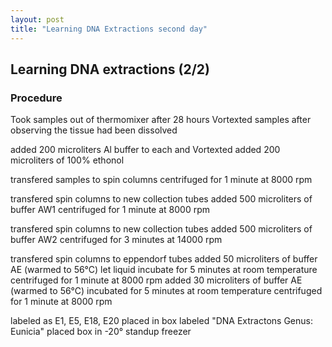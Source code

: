```yaml
---
layout: post
title: "Learning DNA Extractions second day"
---
```


## Learning DNA extractions (2/2)

### Procedure

Took samples out of thermomixer after 28 hours
Vortexted samples after observing the tissue had been dissolved

added 200 microliters Al buffer to each and Vortexted
added 200 microliters of 100% ethonol 

transfered samples to spin columns
centrifuged for 1 minute at 8000 rpm

transfered spin columns to new collection tubes 
added 500 microliters of buffer AW1
centrifuged for 1 minute at 8000 rpm

transfered spin columns to new collection tubes
added 500 microliters of buffer AW2
centrifuged for 3 minutes at 14000 rpm

transfered spin columns to eppendorf tubes
added 50 microliters of buffer AE (warmed to 56°C)
let liquid incubate for 5 minutes at room temperature 
centrifuged for 1 minute at 8000 rpm
added 30  microliters of buffer AE (warmed to 56°C)
incubated for 5 minutes at room temperature
centrifuged for 1 minute at 8000 rpm

labeled as E1, E5, E18, E20
placed in box labeled "DNA Extractons Genus: Eunicia"
placed box in -20° standup freezer